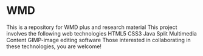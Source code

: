 # WMD
This is a repository for WMD plus and research material
This project involves the following web technologies
HTML5
CSS3
Java Split
Multimedia Content
GIMP-image editing software
Those interested in collaborating in these technologies, you are welcome!
